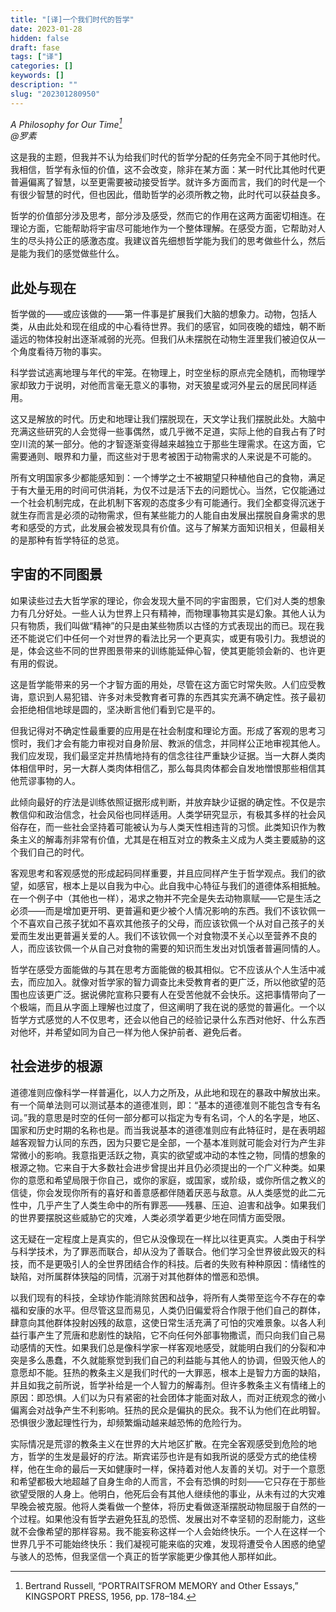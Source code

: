 ```yaml
---
title: "[译]一个我们时代的哲学"
date: 2023-01-28
hidden: false
draft: fase
tags: ["译"]
categories: []
keywords: []
description: ""
slug: "202301280950"
---
```


*A Philosophy for Our Time[^1]<br>
@罗素*

这是我的主题，但我并不认为给我们时代的哲学分配的任务完全不同于其他时代。我相信，哲学有永恒的价值，这不会改变，除非在某方面：某一时代比其他时代更普遍偏离了智慧，以至更需要被动接受哲学。就许多方面而言，我们的时代是一个有很少智慧的时代，但也因此，借助哲学的必须所教之物，此时代可以获益良多。

哲学的价值部分涉及思考，部分涉及感受，然而它的作用在这两方面密切相连。在理论方面，它能帮助将宇宙尽可能地作为一个整体理解。在感受方面，它帮助对人生的尽头持公正的感激态度。我建议首先细想哲学能为我们的思考做些什么，然后是能为我们的感觉做些什么。

## 此处与现在

哲学做的——或应该做的——第一件事是扩展我们大脑的想象力。动物，包括人类，从由此处和现在组成的中心看待世界。我们的感官，如同夜晚的蜡烛，朝不断遥远的物体投射出逐渐减弱的光亮。但我们从未摆脱在动物生涯里我们被迫仅从一个角度看待万物的事实。

科学尝试逃离地理与年代的牢笼。在物理上，时空坐标的原点完全随机，而物理学家却致力于说明，对他而言毫无意义的事物，对天狼星或河外星云的居民同样适用。

这又是解放的时代。历史和地理让我们摆脱现在，天文学让我们摆脱此处。大脑中充满这些研究的人会觉得一些事偶然，或几乎微不足道，实际上他的自我占有了时空川流的某一部分。他的才智逐渐变得越来越独立于那些生理需求。在这方面，它需要通则、眼界和力量，而这些对于思考被困于动物需求的人来说是不可能的。

所有文明国家多少都能感知到：一个博学之士不被期望只种植他自己的食物，满足于有大量无用的时间可供消耗，为仅不过是活下去的问题忧心。当然，它仅能通过一个社会机制完成，在此机制下客观的态度多少有可能通行。我们全都变得沉迷于就生存而言是必须的动物需求，但有某些能力的人能自由发展出摆脱自身需求的思考和感受的方式，此发展会被发现具有价值。这与了解某方面知识相关，但最相关的是那种有哲学特征的总览。

## 宇宙的不同图景

如果读些过去大哲学家的理论，你会发现大量不同的宇宙图景，它们对人类的想象力有几分好处。一些人认为世界上只有精神，而物理事物其实是幻象。其他人认为只有物质，我们叫做“精神”的只是由某些物质以古怪的方式表现出的而已。现在我还不能说它们中任何一个对世界的看法比另一个更真实，或更有吸引力。我想说的是，体会这些不同的世界图景带来的训练能延伸心智，使其更能领会新的、也许更有用的假说。

这是哲学能带来的另一个才智方面的用处，尽管在这方面它时常失败。人们应受教诲，意识到人易犯错、许多对未受教育者可靠的东西其实充满不确定性。孩子最初会拒绝相信地球是圆的，坚决断言他们看到它是平的。

但我记得对不确定性最重要的应用是在社会制度和理论方面。形成了客观的思考习惯时，我们才会有能力审视对自身阶层、教派的信念，并同样公正地审视其他人。我们应发现，我们最坚定并热情地持有的信念往往严重缺少证据。当一大群人类肉体相信甲时，另一大群人类肉体相信乙，那么每具肉体都会自发地憎恨那些相信其他荒谬事物的人。

此倾向最好的疗法是训练依照证据形成判断，并放弃缺少证据的确定性。不仅是宗教信仰和政治信念，社会风俗也同样适用。人类学研究显示，有极其多样的社会风俗存在，而一些社会坚持着可能被认为与人类天性相违背的习惯。此类知识作为教条主义的解毒剂非常有价值，尤其是在相互对立的教条主义成为人类主要威胁的这个我们自己的时代。

客观思考和客观感觉的形成起码同样重要，并且应同样产生于哲学观点。我们的欲望，如感官，根本上是以自我为中心。此自我中心特征与我们的道德体系相抵触。在一个例子中（其他也一样），渴求之物并不完全是失去动物禀赋——它是生活之必须——而是增加更开明、更普遍和更少被个人情况影响的东西。我们不该钦佩一个不喜欢自己孩子犹如不喜欢其他孩子的父母，而应该钦佩一个从对自己孩子的关爱而生发出更普遍关爱的人。我们不该钦佩一个对食物漠不关心以至营养不良的人，而应该钦佩一个从自己对食物的需要的知识而生发出对饥饿者普遍同情的人。

哲学在感受方面能做的与其在思考方面能做的极其相似。它不应该从个人生活中减去，而应加入。就像对哲学家的智力调查比未受教育者的更广泛，所以他欲望的范围也应该更广泛。据说佛陀宣称只要有人在受苦他就不会快乐。这把事情带向了一个极端，而且从字面上理解也过度了，但这阐明了我在说的感觉的普遍化。一个以哲学方式感觉的人不仅思考，还会以他自己的经验记录什么东西对他好、什么东西对他坏，并希望如同为自己一样为他人保护前者、避免后者。

## 社会进步的根源

道德准则应像科学一样普遍化，以人力之所及，从此地和现在的暴政中解放出来。有一个简单法则可以测试基本的道德准则，即：“基本的道德准则不能包含专有名词。”我的意思是时空的任何一部分都可以指定为专有名词，个人的名字是，地区、国家和历史时期的名称也是。而当我说基本的道德准则应有此特征时，是在表明超越客观智力认同的东西，因为只要它是全部，一个基本准则就可能会对行为产生非常微小的影响。我意指更活跃之物，真实的欲望或冲动的本性之物，同情的想象的根源之物。它来自于大多数社会进步曾提出并且仍必须提出的一个广义种类。如果你的意愿和希望局限于你自己，或你的家庭，或国家，或阶级，或你所信之教义的信徒，你会发现你所有的喜好和善意感都伴随着厌恶与敌意。从人类感觉的此二元性中，几乎产生了人类生命中的所有罪恶——残暴、压迫、迫害和战争。如果我们的世界要摆脱这些威胁它的灾难，人类必须学着更少地在同情方面受限。

这无疑在一定程度上是真实的，但它从没像现在一样比以往更真实。人类由于科学与科学技术，为了罪恶而联合，却从没为了善联合。他们学习全世界彼此毁灭的科技，而不是更吸引人的全世界团结合作的科技。后者的失败有种种原因：情绪性的缺陷，对所属群体狭隘的同情，沉溺于对其他群体的憎恶和恐惧。

以我们现有的科技，全球协作能消除贫困和战争，将所有人类带至迄今不存在的幸福和安康的水平。但尽管这显而易见，人类仍旧偏爱将合作限于他们自己的群体，肆意向其他群体投射凶残的敌意，这使日常生活充满了可怕的灾难景象。以各人利益行事产生了荒唐和悲剧性的缺陷，它不向任何外部事物撒谎，而只向我们自己易动感情的天性。如果我们总是像科学家一样客观地感受，就能明白我们的分裂和冲突是多么愚蠢，不久就能察觉到我们自己的利益能与其他人的协调，但毁灭他人的意愿却不能。狂热的教条主义是我们时代的一大罪恶，根本上是智力方面的缺陷，并且如我之前所说，哲学补给是一个人智力的解毒剂。但许多教条主义有情绪上的原因：即恐惧。人们以为只有紧密的社会团体才能面对敌人，而对正统观念的微小偏离会对战争产生不利影响。狂热的民众是偏执的民众。我不认为他们在此明智。恐惧很少激起理性行为，却频繁煽动越来越恐怖的危险行为。

实际情况是荒谬的教条主义在世界的大片地区扩散。在完全客观感受到危险的地方，哲学的生发是最好的疗法。斯宾诺莎也许是有如我所说的感受方式的绝佳榜样，他在生命的最后一天如健康时一样，保持着对他人友善的关切。对于一个意愿和希望都极大地超越了自身生命的人而言，不会有恐惧的时刻——它只存在于那些欲望受限的人身上。他明白，他死后会有其他人继续他的事业，从未有过的大灾难早晚会被克服。他将人类看做一个整体，将历史看做逐渐摆脱动物屈服于自然的一个过程。如果他没有哲学去避免狂乱的恐慌、发展出对不幸坚韧的忍耐能力，这些就不会像希望的那样容易。我不能妄称这样一个人会始终快乐。一个人在这样一个世界几乎不可能始终快乐：我们凝视可能来临的灾难，发现将遭受令人困惑的绝望与骇人的恐怖，但我坚信一个真正的哲学家能更少像其他人那样如此。

[^1]: Bertrand Russell, “PORTRAITSFROM MEMORY and Other Essays,” KINGSPORT PRESS, 1956, pp. 178–184.